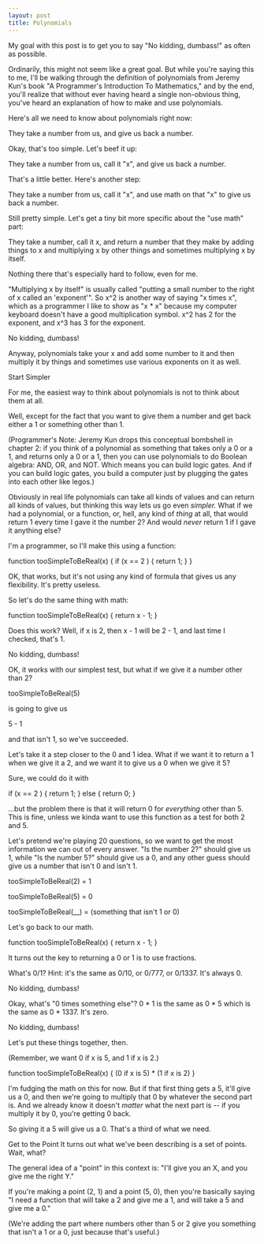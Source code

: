 ```yaml
---
layout: post
title: Polynomials
---
```

My goal with this post is to get you to say "No kidding, dumbass!" as often as possible.

Ordinarily, this might not seem like a great goal. But while you're saying this to me, I'll be walking through the definition of polynomials from Jeremy Kun's book "A Programmer's Introduction To Mathematics," and by the end, you'll realize that without ever having heard a single non-obvious thing, you've heard an explanation of how to make and use polynomials.

Here's all we need to know about polynomials right now: 

They take a number from us, and give us back a number.

Okay, that's too simple. Let's beef it up:

They take a number from us, call it "x", and give us back a number.

That's a little better. Here's another step:

They take a number from us, call it "x", and use math on that "x" to give us back a number.

Still pretty simple. Let's get a tiny bit more specific about the "use math" part:

They take a number, call it x, and return a number that they make by adding things to x and multiplying x by other things and sometimes multiplying x by itself. 

Nothing there that's especially hard to follow, even for me.

"Multiplying x by itself" is usually called "putting a small number to the right of x called an 'exponent'". So x^2 is another way of saying "x times x", which as a programmer I like to show as "x * x" because my computer keyboard doesn't have a good multiplication symbol. x^2 has 2 for the exponent, and x^3 has 3 for the exponent.

No kidding, dumbass!

Anyway, polynomials take your x and add some number to it and then multiply it by things and sometimes use various exponents on it as well.

Start Simpler

For me, the easiest way to think about polynomials is not to think about them at all.

Well, except for the fact that you want to give them a number and get back either a 1 or something other than 1.

(Programmer's Note: Jeremy Kun drops this conceptual bombshell in chapter 2: if you think of a polynomial as something that takes only a 0 or a 1, and returns only a 0 or a 1, then you can use polynomials to do Boolean algebra: AND, OR, and NOT. Which means you can build logic gates. And if you can build logic gates, you build a computer just by plugging the gates into each other like legos.)

Obviously in real life polynomials can take all kinds of values and can return all kinds of values, but thinking this way lets us go even *simpler.* What if we had a polynomial, or a function, or, hell, any kind of *thing* at all, that would return 1 every time I gave it the number 2? And would *never* return 1 if I gave it anything else?

I'm a programmer, so I'll make this using a function:

function tooSimpleToBeReal(x) {
  if (x == 2 ) {
      return 1;
  }
  }
  
  OK, that works, but it's not using any kind of formula that gives us any flexibility. It's pretty useless.
  
  So let's do the same thing with math:

function tooSimpleToBeReal(x) {
  return x - 1; 
}

Does this work? Well, if x is 2, then x - 1 will be 2 - 1, and last time I checked, that's 1.

No kidding, dumbass!

OK, it works with our simplest test, but what if we give it a number other than 2?

tooSimpleToBeReal(5)

is going to give us

5 - 1

and that isn't 1, so we've succeeded.

Let's take it a step closer to the 0 and 1 idea. What if we want it to return a 1 when we give it a 2, and we want it to give us a 0 when we give it 5?

Sure, we could do it with

if (x == 2 ) {
      return 1;
  } else {
  return 0;
  }
  
  ...but the problem there is that it will return 0 for *everything* other than 5. This is fine, unless we kinda want to use this function as a test for both 2 and 5. 
  
Let's pretend we're playing 20 questions, so we want to get the most information we can out of every answer. "Is the number 2?" should give us 1, while "Is the number 5?" should give us a 0, and any other guess should give us a number that isn't 0 and isn't 1.
  
  tooSimpleToBeReal(2) = 1
  
  tooSimpleToBeReal(5) = 0
  
  tooSimpleToBeReal(__) = (something that isn't 1 or 0)

Let's go back to our math.

function tooSimpleToBeReal(x) {
  return x - 1; 
}

It turns out the key to returning a 0 or 1 is to use fractions.

What's 0/1? Hint: it's the same as 0/10, or 0/777, or 0/1337. It's always 0.

No kidding, dumbass!

Okay, what's "0 times something else"? 0 * 1 is the same as 0 * 5 which is the same as 0 * 1337. It's zero.

No kidding, dumbass!

Let's put these things together, then. 

(Remember, we want 0 if x is 5, and 1 if x is 2.)

function tooSimpleToBeReal(x) {
  (0 if x is 5) * (1 if x is 2)
}

I'm fudging the math on this for now. But if that first thing gets a 5, it'll give us a 0, and then we're going to multiply that 0 by whatever the second part is. And we already know it doesn't *matter* what the next part is -- if you multiply it by 0, you're getting 0 back.

So giving it a 5 will give us a 0. That's a third of what we need.



Get to the Point
It turns out what we've been describing is a set of points. Wait, what?

The general idea of a "point" in this context is: "I'll give you an X, and you give me the right Y."

If you're making a point (2, 1) and a point (5, 0), then you're basically saying "I need a function that will take a 2 and give me a 1, and will take a 5 and give me a 0." 

(We're adding the part where numbers other than 5 or 2 give you something that isn't a 1 or a 0, just because that's useful.)
